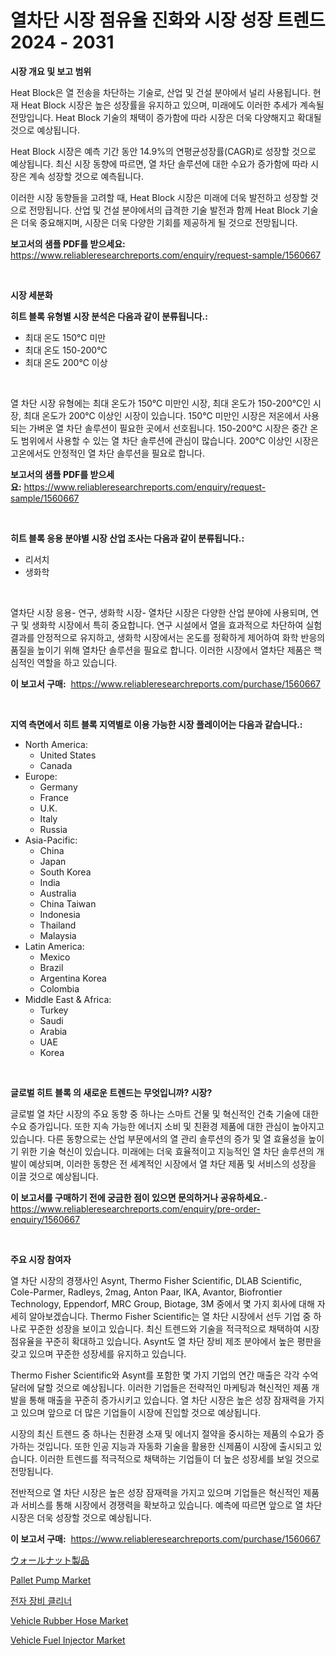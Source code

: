 <p><h1>열차단 시장 점유율 진화와 시장 성장 트렌드 2024 - 2031</h1></p><p><strong>시장 개요 및 보고 범위</strong></p>
<p><p>Heat Block은 열 전송을 차단하는 기술로, 산업 및 건설 분야에서 널리 사용됩니다. 현재 Heat Block 시장은 높은 성장률을 유지하고 있으며, 미래에도 이러한 추세가 계속될 전망입니다. Heat Block 기술의 채택이 증가함에 따라 시장은 더욱 다양해지고 확대될 것으로 예상됩니다.</p><p>Heat Block 시장은 예측 기간 동안 14.9%의 연평균성장률(CAGR)로 성장할 것으로 예상됩니다. 최신 시장 동향에 따르면, 열 차단 솔루션에 대한 수요가 증가함에 따라 시장은 계속 성장할 것으로 예측됩니다.</p><p>이러한 시장 동향들을 고려할 때, Heat Block 시장은 미래에 더욱 발전하고 성장할 것으로 전망됩니다. 산업 및 건설 분야에서의 급격한 기술 발전과 함께 Heat Block 기술은 더욱 중요해지며, 시장은 더욱 다양한 기회를 제공하게 될 것으로 전망됩니다.</p></p>
<p><strong>보고서의 샘플 PDF를 받으세요:</strong> <a href="https://www.reliableresearchreports.com/enquiry/request-sample/1560667">https://www.reliableresearchreports.com/enquiry/request-sample/1560667</a></p>
<p>&nbsp;</p>
<p><strong>시장 세분화</strong></p>
<p><strong>히트 블록 유형별 시장 분석은 다음과 같이 분류됩니다.:</strong></p>
<p><ul><li>최대 온도 150℃ 미만</li><li>최대 온도 150-200℃</li><li>최대 온도 200℃ 이상</li></ul></p>
<p>&nbsp;</p>
<p><p>열 차단 시장 유형에는 최대 온도가 150℃ 미만인 시장, 최대 온도가 150-200℃인 시장, 최대 온도가 200℃ 이상인 시장이 있습니다. 150℃ 미만인 시장은 저온에서 사용되는 가벼운 열 차단 솔루션이 필요한 곳에서 선호됩니다. 150-200℃ 시장은 중간 온도 범위에서 사용할 수 있는 열 차단 솔루션에 관심이 많습니다. 200℃ 이상인 시장은 고온에서도 안정적인 열 차단 솔루션을 필요로 합니다.</p></p>
<p><strong>보고서의 샘플 PDF를 받으세요:</strong>&nbsp;<a href="https://www.reliableresearchreports.com/enquiry/request-sample/1560667">https://www.reliableresearchreports.com/enquiry/request-sample/1560667</a></p>
<p>&nbsp;</p>
<p><strong> 히트 블록 응용 분야별 시장 산업 조사는 다음과 같이 분류됩니다.:</strong></p>
<p><ul><li>리서치</li><li>생화학</li></ul></p>
<p>&nbsp;</p>
<p><p>열차단 시장 응용- 연구, 생화학 시장- 열차단 시장은 다양한 산업 분야에 사용되며, 연구 및 생화학 시장에서 특히 중요합니다. 연구 시설에서 열을 효과적으로 차단하여 실험 결과를 안정적으로 유지하고, 생화학 시장에서는 온도를 정확하게 제어하여 화학 반응의 품질을 높이기 위해 열차단 솔루션을 필요로 합니다. 이러한 시장에서 열차단 제품은 핵심적인 역할을 하고 있습니다.</p></p>
<p><strong>이 보고서 구매:</strong>&nbsp; <a href="https://www.reliableresearchreports.com/purchase/1560667">https://www.reliableresearchreports.com/purchase/1560667</a></p>
<p>&nbsp;</p>
<p><strong>지역 측면에서 히트 블록 지역별로 이용 가능한 시장 플레이어는 다음과 같습니다.:</strong></p>
<p><ul>
    <li>
        North America:
        <ul>
            <li>United States</li>
            <li>Canada</li>
        </ul>
    </li>
    <li>
        Europe:
        <ul>
            <li>Germany</li>
            <li>France</li>
            <li>U.K.</li>
            <li>Italy</li>
            <li>Russia</li>
        </ul>
    </li>
    <li>
        Asia-Pacific:
        <ul>
            <li>China</li>
            <li>Japan</li>
            <li>South Korea</li>
            <li>India</li>
            <li>Australia</li>
            <li>China Taiwan</li>
            <li>Indonesia</li>
            <li>Thailand</li>
            <li>Malaysia</li>
        </ul>
    </li>
    <li>
        Latin America:
        <ul>
            <li>Mexico</li>
            <li>Brazil</li>
            <li>Argentina Korea</li>
            <li>Colombia</li>
        </ul>
    </li>
    <li>
        Middle East & Africa:
        <ul>
            <li>Turkey</li>
            <li>Saudi</li>
            <li>Arabia</li>
            <li>UAE</li>
            <li>Korea</li>
        </ul>
    </li>
    </ul></p>
<p>&nbsp;</p>
<p><strong>글로벌 히트 블록 의 새로운 트렌드는 무엇입니까? 시장?</strong></p>
<p><p>글로벌 열 차단 시장의 주요 동향 중 하나는 스마트 건물 및 혁신적인 건축 기술에 대한 수요 증가입니다. 또한 지속 가능한 에너지 소비 및 친환경 제품에 대한 관심이 높아지고 있습니다. 다른 동향으로는 산업 부문에서의 열 관리 솔루션의 증가 및 열 효율성을 높이기 위한 기술 혁신이 있습니다. 미래에는 더욱 효율적이고 지능적인 열 차단 솔루션의 개발이 예상되며, 이러한 동향은 전 세계적인 시장에서 열 차단 제품 및 서비스의 성장을 이끌 것으로 예상됩니다.</p></p>
<p><strong>이 보고서를 구매하기 전에 궁금한 점이 있으면 문의하거나 공유하세요.</strong>- <a href="https://www.reliableresearchreports.com/enquiry/pre-order-enquiry/1560667">https://www.reliableresearchreports.com/enquiry/pre-order-enquiry/1560667</a></p>
<p>&nbsp;</p>
<p><strong>주요 시장 참여자</strong></p>
<p><p>열 차단 시장의 경쟁사인 Asynt, Thermo Fisher Scientific, DLAB Scientific, Cole-Parmer, Radleys, 2mag, Anton Paar, IKA, Avantor, Biofrontier Technology, Eppendorf, MRC Group, Biotage, 3M 중에서 몇 가지 회사에 대해 자세히 알아보겠습니다. Thermo Fisher Scientific는 열 차단 시장에서 선두 기업 중 하나로 꾸준한 성장을 보이고 있습니다. 최신 트렌드와 기술을 적극적으로 채택하여 시장 점유율을 꾸준히 확대하고 있습니다. Asynt도 열 차단 장비 제조 분야에서 높은 평판을 갖고 있으며 꾸준한 성장세를 유지하고 있습니다.</p><p>Thermo Fisher Scientific와 Asynt를 포함한 몇 가지 기업의 연간 매출은 각각 수억 달러에 달할 것으로 예상됩니다. 이러한 기업들은 전략적인 마케팅과 혁신적인 제품 개발을 통해 매출을 꾸준히 증가시키고 있습니다. 열 차단 시장은 높은 성장 잠재력을 가지고 있으며 앞으로 더 많은 기업들이 시장에 진입할 것으로 예상됩니다.</p><p>시장의 최신 트렌드 중 하나는 친환경 소재 및 에너지 절약을 중시하는 제품의 수요가 증가하는 것입니다. 또한 인공 지능과 자동화 기술을 활용한 신제품이 시장에 출시되고 있습니다. 이러한 트렌드를 적극적으로 채택하는 기업들이 더 높은 성장세를 보일 것으로 전망됩니다.</p><p>전반적으로 열 차단 시장은 높은 성장 잠재력을 가지고 있으며 기업들은 혁신적인 제품과 서비스를 통해 시장에서 경쟁력을 확보하고 있습니다. 예측에 따르면 앞으로 열 차단 시장은 더욱 성장할 것으로 예상됩니다.</p></p>
<p><strong>이 보고서 구매:</strong>&nbsp;&nbsp;<a href="https://www.reliableresearchreports.com/purchase/1560667">https://www.reliableresearchreports.com/purchase/1560667</a></p>
<p><p><a href="https://github.com/ihabdkwlxs948/Market-Research-Report-List-1/blob/main/64964456383.md">ウォールナット製品</a></p><p><a href="https://view.publitas.com/reportprime-1/insights-into-pallet-pump-market-size-analysing-market-share-trends-and-growth-from-2024-to-2031/">Pallet Pump Market</a></p><p><a href="https://github.com/hxzi07639916/Market-Research-Report-List-1/blob/main/84477605719.md">전자 장비 클리너</a></p><p><a href="https://rainy-horn-d69.notion.site/Vehicle-Rubber-Hose-Market-Size-Focuses-on-Market-Dynamics-In-Depth-Analysis-and-Future-Projections-0e8cee274bb84822b54cca1ee1e8598c">Vehicle Rubber Hose Market</a></p><p><a href="https://woozy-pyroraptor-a1f.notion.site/Vehicle-Fuel-Injector-Market-Offer-Valuable-Insights-into-Market-Size-Market-Share-Market-Trends--869cfaa31e694d43a09d710771a8283b">Vehicle Fuel Injector Market</a></p></p>
